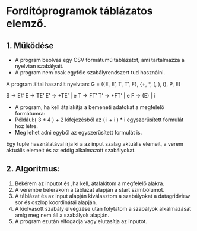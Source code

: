 # Fordítóprogramok táblázatos elemző.

## 1. Működése


* A program beolvas egy CSV formátumú táblázatot, ami tartalmazza a nyelvtan szabályait.
* A program nem csak egyféle szabályrendszert tud használni.

A program által használt nyelvtan:
G = ({E, E’, T, T’, F}, {+, *, (, ), i}, P, E)

S -> E#
E -> TE’
E’ -> +TE’ | e
T -> FT’
T’ -> *FT’ | e
F -> (E) | i


* A program, ha kell átalakítja a bemeneti adatokat a megfelelő formátumra:
* Például:( 3 * 4 ) + 2 kifejezésből az ( i + i ) * i egyszerűsített formulát hoz létre.
* Meg lehet adni egyből az egyszerűsített formulát is.

Egy tuple használatával írja ki a az input szalag aktuális elemeit, a verem aktuális elemeit és az eddig alkalmazott szabályokat.

## 2. Algoritmus:
1. Bekérem az inputot és ,ha kell, átalakítom a megfelelő alakra.
2. A verembe belerakom a táblázat alapján a start szimbólumot.
3. A táblázat és az input alapján kiválasztom a szabályokat a datagridview sor és oszlop koordinátái alapján.
4. A kiolvasott szabály elvégzése után folytatom a szabályok alkalmazását amíg meg nem áll a szabályok alapján.
5. A program ezután elfogadja vagy elutasítja az inputot.